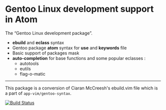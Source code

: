 Gentoo Linux development support in Atom
========================================

The “Gentoo Linux development package”.

- **ebuild** and **eclass** syntax
- Gentoo package **atom** syntax for **use** and **keywords** file
- Basic support of packages mask
- **auto-completion** for base functions and some popular eclasses :
  - autotools
  - eutils
  - flag-o-matic

---
This package is a conversion of Ciaran McCreesh's ebuild.vim file
which is a part of ```app-vim/gentoo-syntax```.

[![Build Status](https://travis-ci.org/aegypius/language-gentoo.svg?branch=master)](https://travis-ci.org/aegypius/language-gentoo)
